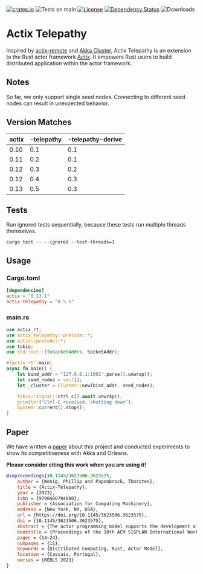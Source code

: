 [![crates.io](https://img.shields.io/crates/v/actix-telepathy?label=latest)](https://crates.io/crates/actix-telepathy)
![Tests on main](https://github.com/wenig/actix-telepathy/workflows/Rust/badge.svg)
[![License](https://img.shields.io/badge/License-Apache%202.0-blue.svg)](https://opensource.org/licenses/Apache-2.0)
[![Dependency Status](https://deps.rs/crate/actix-telepathy/0.5.5/status.svg)](https://deps.rs/crate/actix-telepathy/0.5.5)
![Downloads](https://img.shields.io/crates/d/actix-telepathy.svg)

# Actix Telepathy

Inspired by [actix-remote](https://github.com/actix/actix-remote) and [Akka Cluster](https://github.com/akka/akka), Actix Telepathy is an extension to the Rust actor framework [Actix](https://github.com/actix/actix). It empowers Rust users to build distributed application within the actor framework.

## Notes

So far, we only support single seed nodes. Connecting to different seed nodes can result in unexpected behavior.

## Version Matches

| actix | -telepathy | -telepathy-derive |
|-------|------------|-------------------|
| 0.10  | 0.1        | 0.1               |
| 0.11  | 0.2        | 0.1               |
| 0.12  | 0.3        | 0.2               |
| 0.12  | 0.4        | 0.3               |
| 0.13  | 0.5        | 0.3               |

## Tests

Run ignored tests sequentially, because these tests run multiple threads themselves. 

```
cargo test -- --ignored --test-threads=1
```

## Usage

### Cargo.toml

```toml
[dependencies]
actix = "0.13.1"
actix-telepathy = "0.5.5"
```

### main.rs

```rust
use actix_rt;
use actix_telepathy::prelude::*;
use actix::prelude::*;
use tokio;
use std::net::{ToSocketAddrs, SocketAddr};

#[actix_rt::main]
async fn main() {
    let bind_addr = "127.0.0.1:1992".parse().unwrap();
    let seed_nodes = vec![];
    let _cluster = Cluster::new(bind_addr, seed_nodes);

    tokio::signal::ctrl_c().await.unwrap();
    println!("Ctrl-C received, shutting down");
    System::current().stop();
}
```

## Paper

We have written a [paper](https://doi.org/10.1145/3623506.3623575) about this project and conducted experiments to show its competitiveness with Akka and Orleans.

**Please consider citing this work when you are using it!**

```bibtex
@inproceedings{10.1145/3623506.3623575,
    author = {Wenig, Phillip and Papenbrock, Thorsten},
    title = {Actix-Telepathy},
    year = {2023},
    isbn = {9798400704000},
    publisher = {Association for Computing Machinery},
    address = {New York, NY, USA},
    url = {https://doi.org/10.1145/3623506.3623575},
    doi = {10.1145/3623506.3623575},
    abstract = {The actor programming model supports the development of concurrent applications by encapsulating state and behavior into independent actors. Each actor is a computational entity with strictly private state and behavior. Actors communicate via asynchronous messaging and, in this way, require neither shared memory nor locking. This makes the actor model suitable not only for parallel programming but also for distributed applications engineering. The Rust programming language is a statically-typed language that gained a lot of attention in the past years due to its efficient, economical and safe memory management. To ease the development of parallel applications, several actor model frameworks have been built for Rust. However, no actively maintained Rust actor framework provides the necessary features to write distributed applications. For this reason, we propose an extension for Rust’s Actix library, called Actix-Telepathy, that enables remote messaging and offers clustering support. It allows developers to setup remote actors that can communicate across a computer network with the help of a straight forward and easy to understand interface. Our evaluation demonstrates that Actix-Telepathy competes well in remote messaging performance and memory consumption with other actor libraries, such as Scala’s popular Akka library.},
    booktitle = {Proceedings of the 10th ACM SIGPLAN International Workshop on Reactive and Event-Based Languages and Systems},
    pages = {14–24},
    numpages = {11},
    keywords = {Distributed Computing, Rust, Actor Model},
    location = {Cascais, Portugal},
    series = {REBLS 2023}
}
```
